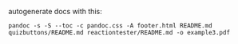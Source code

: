 autogenerate docs with this:

    pandoc -s -S --toc -c pandoc.css -A footer.html README.md quizbuttons/README.md reactiontester/README.md -o example3.pdf
